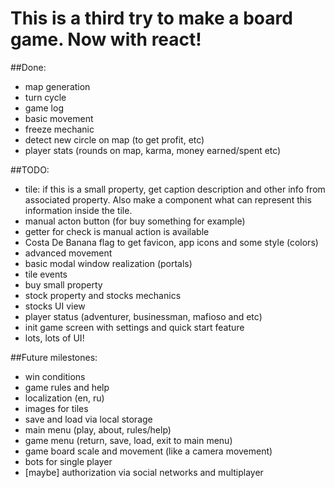 # This is a third try to make a board game. Now with react!

##Done:

* map generation
* turn cycle
* game log
* basic movement
* freeze mechanic
* detect new circle on map (to get profit, etc)
* player stats (rounds on map, karma, money earned/spent etc)

##TODO:

* tile: if this is a small property, get caption description and other info from associated property. Also make a component what can represent this information inside the tile.  
* manual acton button (for buy something for example)
* getter for check is manual action is available
* Costa De Banana flag to get favicon, app icons and some style (colors)
* advanced movement
* basic modal window realization (portals)
* tile events
* buy small property
* stock property and stocks mechanics
* stocks UI view
* player status (adventurer, businessman, mafioso and etc)
* init game screen with settings and quick start feature
* lots, lots of UI!

##Future milestones:

* win conditions
* game rules and help
* localization (en, ru)
* images for tiles
* save and load via local storage
* main menu (play, about, rules/help)
* game menu (return, save, load, exit to main menu)
* game board scale and movement (like a camera movement)
* bots for single player
* [maybe] authorization via social networks and multiplayer